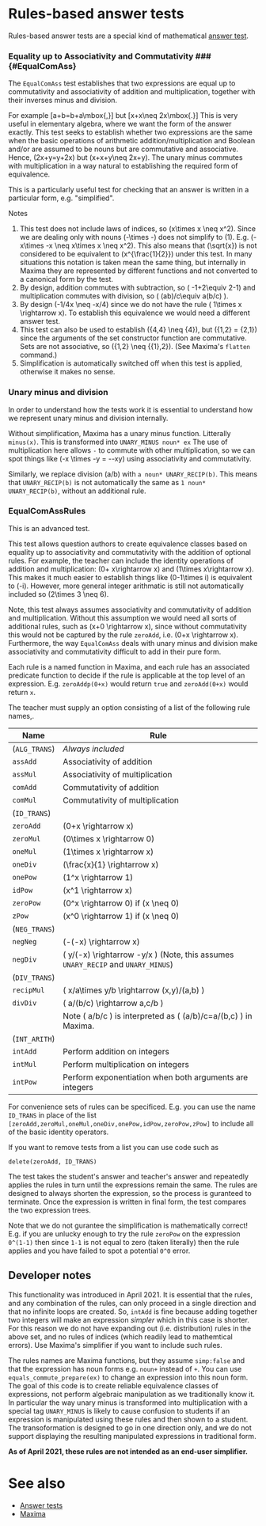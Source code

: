 # Rules-based answer tests

Rules-based answer tests are a special kind of mathematical [answer test](Answer_tests.md).


### Equality up to Associativity and Commutativity ### {#EqualComAss}

The `EqualComAss` test establishes that two expressions are equal up to commutativity and associativity of addition and multiplication, together with their inverses minus and division.

For example \[a+b=b+a\mbox{,}\] but \[x+x\neq 2x\mbox{.}\] This is very useful in elementary algebra, where we want the form of the answer exactly. This test seeks to establish whether two expressions are the same when the basic operations of arithmetic addition/multiplication and Boolean and/or are assumed to be nouns but are commutative and associative.  Hence, \(2x+y=y+2x\) but \(x+x+y\neq 2x+y\).  The unary minus commutes with multiplication in a way natural to establishing the required form of equivalence.

This is a particularly useful test for checking that an answer is written in a particular form, e.g. "simplified".

Notes 

1. This test does not include laws of indices, so \(x\times x \neq x^2\). Since we are dealing only with nouns \(-\times -\) does not simplify to \(1\). E.g. \(-x\times -x \neq x\times x \neq x^2\).  This also means that \(\sqrt{x}\) is not considered to be equivalent to \(x^{\frac{1}{2}}\) under this test.  In many situations this notation is taken mean the same thing, but internally in Maxima they are represented by different functions and not converted to a canonical form by the test.
2. By design, addition commutes with subtraction, so \( -1+2\equiv 2-1\) and multiplication commutes with division, so \( (ab)/c\equiv a(b/c) \).
3. By design \(-1/4x \neq -x/4\) since we do not have the rule \( 1\times x \rightarrow x\).  To establish this equivalence we would need a different answer test.
4. This test can also be used to establish \(\{4,4\} \neq \{4\}\), but \(\{1,2\} = \{2,1\}\) since the arguments of the set constructor function are commutative.  Sets are not associative, so \(\{1,2\} \neq \{\{1\},2\}\).  (See Maxima's `flatten` command.)
5. Simplification is automatically switched off when this test is applied, otherwise it makes no sense. 


### Unary minus and division ###

In order to understand how the tests work it is essential to understand how we represent unary minus and division internally.

Without simplification, Maxima has a unary minus function.  Litterally `minus(x)`.  This is transformed into `UNARY_MINUS noun* ex`  The use of multiplication here allows `-` to commute with other multiplication, so we can spot things like \(-x \times -y = --xy\) using associativity and commutativity.

Similarly, we replace division \(a/b\) with `a noun* UNARY_RECIP(b)`.  This means that `UNARY_RECIP(b)` is not automatically the same as `1 noun* UNARY_RECIP(b)`, without an additional rule.

### EqualComAssRules ###

This is an advanced test.

This test allows question authors to create equivalence classes based on equality up to associativity and commutativity with the addition of optional rules. For example, the teacher can include the identity operations of addition and multiplication: \(0+ x\rightarrow x\) and \(1\times x\rightarrow x\).  This makes it much easier to establish things like \(0-1\times i\) is equivalent to \(-i\).  However, more general integer arithmatic is still not automatically included so \(2\times 3 \neq 6\).


Note, this test always assumes associativity and commutativity of addition and multiplication.  Without this assumption we would need all sorts of additional rules, such as \(x+0 \rightarrow x\), since without commutativity this would not be captured by the rule `zeroAdd`, i.e. \(0+x \rightarrow x\).  Furthermore, the way `EqualComAss` deals with unary minus and division make associativity and commutativity difficult to add in their pure form.

Each rule is a named function in Maxima, and each rule has an associated predicate function to decide if the rule is applicable at the top level of an expression.   E.g. `zeroAddp(0+x)` would return `true` and `zeroAdd(0+x)` would return `x`.

The teacher must supply an option consisting of a list of the following rule names,.

| Name              | Rule                                                                                   |
|-------------------|----------------------------------------------------------------------------------------|
| (`ALG_TRANS`)     | _Always included_                                                                      |
| `assAdd`          | Associativity of addition                                                              |
| `assMul`          | Associativity of multiplication                                                        |
| `comAdd`          | Commutativity of addition                                                              |
| `comMul`          | Commutativity of multiplication                                                        |
| (`ID_TRANS`)      |                                                                                        |
| `zeroAdd`         | \(0+x \rightarrow x\)                                                                  |
| `zeroMul`         | \(0\times x \rightarrow 0\)                                                            |
| `oneMul`          | \(1\times x \rightarrow x\)                                                            |
| `oneDiv`          | \(\frac{x}{1} \rightarrow x\)                                                          |
| `onePow`          | \(1^x \rightarrow 1\)                                                                  |
| `idPow`           | \(x^1 \rightarrow x\)                                                                  |
| `zeroPow`         | \(0^x \rightarrow 0\) if \(x \neq 0\)                                                  |
| `zPow`            | \(x^0 \rightarrow 1\)  if \(x \neq 0\)                                                 |
| (`NEG_TRANS`)     |                                                                                        |
| `negNeg`          | \(-(-x) \rightarrow x\)                                                                |
| `negDiv`          | \( y/(-x) \rightarrow -y/x \)  (Note, this assumes `UNARY_RECIP` and `UNARY_MINUS`)    |
| (`DIV_TRANS`)     |                                                                                        |
| `recipMul`        | \( x/a\times y/b \rightarrow (x\,y)/(a\,b) \)                                          |
| `divDiv`          | \( a/(b/c) \rightarrow a\,c/b \)                                                       |
|                   | Note \( a/b/c \) is interpreted as  \( (a/b)/c=a/(b\,c) \) in Maxima.                  |
| (`INT_ARITH`)     |                                                                                        |
| `intAdd`          | Perform addition on integers                                                           |
| `intMul`          | Perform multiplication on integers                                                     |
| `intPow`          | Perform exponentiation when both arguments are integers                                |

For convenience sets of rules can be specificed.  E.g. you can use the name `ID_TRANS` in place of the list `[zeroAdd,zeroMul,oneMul,oneDiv,onePow,idPow,zeroPow,zPow]` to include all of the basic identity operators.

If you want to remove tests from a list you can use code such as

    delete(zeroAdd, ID_TRANS)

The test takes the student's answer and teacher's answer and repeatedly applies the rules in turn until the expressions remain the same.  The rules are designed to always shorten the expression, so the process is guranteed to terminate.  Once the expression is written in final form, the test compares the two expression trees.

Note that we do not gurantee the simplification is mathematically correct!  E.g. if you are unlucky enough to try the rule `zeroPow` on the expression `0^(1-1)` then since `1-1` is not equal to zero (taken literally) then the rule applies and you have failed to spot a potential `0^0` error.

## Developer notes

This functionality was introduced in April 2021.  It is essential that the rules, and any combination of the rules, can only proceed in a single direction and that no infinite loops are created.  So, `intAdd` is fine because adding together two integers will make an expression _simpler_ which in this case is shorter.  For this reason we do not have expanding out (i.e. distribution) rules in the above set, and no rules of indices (which readily lead to mathemtical errors).  Use Maxima's simplifier if you want to include such rules.

The rules names are Maxima functions, but they assume `simp:false` and that the expression has noun forms e.g. `noun+` instead of `+`.  You can use `equals_commute_prepare(ex)` to change an expression into this noun form.  The goal of this code is to create reliable equivalence classes of expressions, not perform algebraic manipulation as we traditionally know it. In particular the way unary minus is transformed into multiplication with a special tag `UNARY_MINUS` is likely to cause confusion to students if an expression is manipulated using these rules and then shown to a student.  The transoformation is designed to go in one direction only, and we do not support displaying the resulting manipulated expressions in traditional form.

__As of April 2021, these rules are not intended as an end-user simplifier.__

# See also

* [Answer tests](Answer_tests.md)
* [Maxima](../CAS/Maxima.md)
